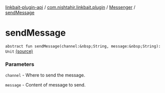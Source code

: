 [linkbait-plugin-api](../../index.md) / [com.nishtahir.linkbait.plugin](../index.md) / [Messenger](index.md) / [sendMessage](.)


# sendMessage

`abstract fun sendMessage(channel:&nbsp;String, message:&nbsp;String): Unit` [(source)](https://gitlab.com/nishtahir/linkbait/tree/master/linkbait-plugin-api/src/main/kotlin//com/nishtahir/linkbait/plugin/Messaging.kt#L16)

### Parameters

`channel` - Where to send the message.

`message` - Content of message to send.


